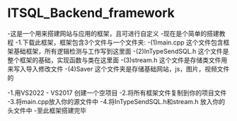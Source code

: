 # ITSQL_Backend_framework
-这是一个用来搭建网站与应用的框架，且可进行自定义
-现在是个简单的搭建教程
-1.下载此框架，框架包含3个文件与一个文件夹:
-(1)main.cpp 这个文件包含框架基础框架，所有逻辑检测与工作写到这里面
-(2)InTypeSendSQL.h 这个文件是整个框架的基础，实现函数与类在这里面
-(3)stream.h 这个文件是存储类文件用来写入导入修改文件
-(4)Saver 这个文件夹是存储基础网站，js，图片，视频文件的

-1.用VS2022 - VS2017 创建一个空项目
-2.将所有框架文件复制到你的项目文件
-3.将main.cpp放入你的源文件中
-4.将InTypeSendSQL.h和stream.h 放入你的头文件中
-至此框架搭建完毕
